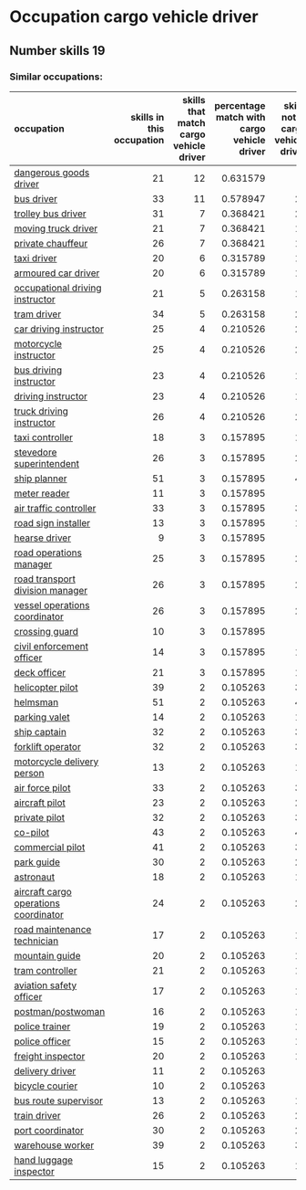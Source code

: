 # Occupation cargo vehicle driver
## Number skills 19
### Similar occupations:
| occupation                                                                        |   skills in this occupation |   skills that match cargo vehicle driver |   percentage match with cargo vehicle driver |   skills not in cargo vehicle driver |
|:----------------------------------------------------------------------------------|----------------------------:|-----------------------------------------:|---------------------------------------------:|-------------------------------------:|
| [dangerous goods driver](dangerous_goods_driver.md)                               |                          21 |                                       12 |                                     0.631579 |                                    9 |
| [bus driver](bus_driver.md)                                                       |                          33 |                                       11 |                                     0.578947 |                                   22 |
| [trolley bus driver](trolley_bus_driver.md)                                       |                          31 |                                        7 |                                     0.368421 |                                   24 |
| [moving truck driver](moving_truck_driver.md)                                     |                          21 |                                        7 |                                     0.368421 |                                   14 |
| [private chauffeur](private_chauffeur.md)                                         |                          26 |                                        7 |                                     0.368421 |                                   19 |
| [taxi driver](taxi_driver.md)                                                     |                          20 |                                        6 |                                     0.315789 |                                   14 |
| [armoured car driver](armoured_car_driver.md)                                     |                          20 |                                        6 |                                     0.315789 |                                   14 |
| [occupational driving instructor](occupational_driving_instructor.md)             |                          21 |                                        5 |                                     0.263158 |                                   16 |
| [tram driver](tram_driver.md)                                                     |                          34 |                                        5 |                                     0.263158 |                                   29 |
| [car driving instructor](car_driving_instructor.md)                               |                          25 |                                        4 |                                     0.210526 |                                   21 |
| [motorcycle instructor](motorcycle_instructor.md)                                 |                          25 |                                        4 |                                     0.210526 |                                   21 |
| [bus driving instructor](bus_driving_instructor.md)                               |                          23 |                                        4 |                                     0.210526 |                                   19 |
| [driving instructor](driving_instructor.md)                                       |                          23 |                                        4 |                                     0.210526 |                                   19 |
| [truck driving instructor](truck_driving_instructor.md)                           |                          26 |                                        4 |                                     0.210526 |                                   22 |
| [taxi controller](taxi_controller.md)                                             |                          18 |                                        3 |                                     0.157895 |                                   15 |
| [stevedore superintendent](stevedore_superintendent.md)                           |                          26 |                                        3 |                                     0.157895 |                                   23 |
| [ship planner](ship_planner.md)                                                   |                          51 |                                        3 |                                     0.157895 |                                   48 |
| [meter reader](meter_reader.md)                                                   |                          11 |                                        3 |                                     0.157895 |                                    8 |
| [air traffic controller](air_traffic_controller.md)                               |                          33 |                                        3 |                                     0.157895 |                                   30 |
| [road sign installer](road_sign_installer.md)                                     |                          13 |                                        3 |                                     0.157895 |                                   10 |
| [hearse driver](hearse_driver.md)                                                 |                           9 |                                        3 |                                     0.157895 |                                    6 |
| [road operations manager](road_operations_manager.md)                             |                          25 |                                        3 |                                     0.157895 |                                   22 |
| [road transport division manager](road_transport_division_manager.md)             |                          26 |                                        3 |                                     0.157895 |                                   23 |
| [vessel operations coordinator](vessel_operations_coordinator.md)                 |                          26 |                                        3 |                                     0.157895 |                                   23 |
| [crossing guard](crossing_guard.md)                                               |                          10 |                                        3 |                                     0.157895 |                                    7 |
| [civil enforcement officer](civil_enforcement_officer.md)                         |                          14 |                                        3 |                                     0.157895 |                                   11 |
| [deck officer](deck_officer.md)                                                   |                          21 |                                        3 |                                     0.157895 |                                   18 |
| [helicopter pilot](helicopter_pilot.md)                                           |                          39 |                                        2 |                                     0.105263 |                                   37 |
| [helmsman](helmsman.md)                                                           |                          51 |                                        2 |                                     0.105263 |                                   49 |
| [parking valet](parking_valet.md)                                                 |                          14 |                                        2 |                                     0.105263 |                                   12 |
| [ship captain](ship_captain.md)                                                   |                          32 |                                        2 |                                     0.105263 |                                   30 |
| [forklift operator](forklift_operator.md)                                         |                          32 |                                        2 |                                     0.105263 |                                   30 |
| [motorcycle delivery person](motorcycle_delivery_person.md)                       |                          13 |                                        2 |                                     0.105263 |                                   11 |
| [air force pilot](air_force_pilot.md)                                             |                          33 |                                        2 |                                     0.105263 |                                   31 |
| [aircraft pilot](aircraft_pilot.md)                                               |                          23 |                                        2 |                                     0.105263 |                                   21 |
| [private pilot](private_pilot.md)                                                 |                          32 |                                        2 |                                     0.105263 |                                   30 |
| [co-pilot](co-pilot.md)                                                           |                          43 |                                        2 |                                     0.105263 |                                   41 |
| [commercial pilot](commercial_pilot.md)                                           |                          41 |                                        2 |                                     0.105263 |                                   39 |
| [park guide](park_guide.md)                                                       |                          30 |                                        2 |                                     0.105263 |                                   28 |
| [astronaut](astronaut.md)                                                         |                          18 |                                        2 |                                     0.105263 |                                   16 |
| [aircraft cargo operations coordinator](aircraft_cargo_operations_coordinator.md) |                          24 |                                        2 |                                     0.105263 |                                   22 |
| [road maintenance technician](road_maintenance_technician.md)                     |                          17 |                                        2 |                                     0.105263 |                                   15 |
| [mountain guide](mountain_guide.md)                                               |                          20 |                                        2 |                                     0.105263 |                                   18 |
| [tram controller](tram_controller.md)                                             |                          21 |                                        2 |                                     0.105263 |                                   19 |
| [aviation safety officer](aviation_safety_officer.md)                             |                          17 |                                        2 |                                     0.105263 |                                   15 |
| [postman/postwoman](postman-postwoman.md)                                         |                          16 |                                        2 |                                     0.105263 |                                   14 |
| [police trainer](police_trainer.md)                                               |                          19 |                                        2 |                                     0.105263 |                                   17 |
| [police officer](police_officer.md)                                               |                          15 |                                        2 |                                     0.105263 |                                   13 |
| [freight inspector](freight_inspector.md)                                         |                          20 |                                        2 |                                     0.105263 |                                   18 |
| [delivery driver](delivery_driver.md)                                             |                          11 |                                        2 |                                     0.105263 |                                    9 |
| [bicycle courier](bicycle_courier.md)                                             |                          10 |                                        2 |                                     0.105263 |                                    8 |
| [bus route supervisor](bus_route_supervisor.md)                                   |                          13 |                                        2 |                                     0.105263 |                                   11 |
| [train driver](train_driver.md)                                                   |                          26 |                                        2 |                                     0.105263 |                                   24 |
| [port coordinator](port_coordinator.md)                                           |                          30 |                                        2 |                                     0.105263 |                                   28 |
| [warehouse worker](warehouse_worker.md)                                           |                          39 |                                        2 |                                     0.105263 |                                   37 |
| [hand luggage inspector](hand_luggage_inspector.md)                               |                          15 |                                        2 |                                     0.105263 |                                   13 |
